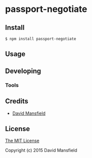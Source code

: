 # passport-negotiate

## Install

    $ npm install passport-negotiate


## Usage




## Developing



### Tools


## Credits

  - [David Mansfield](http://github.com/dmansfield)
  
## License

[The MIT License](http://opensource.org/licenses/MIT)

Copyright (c) 2015 David Mansfield
